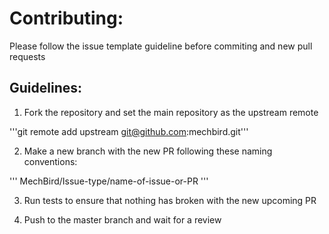 
# Contributing:


Please follow the issue template guideline before commiting and new pull requests

## Guidelines:

1. Fork the repository and set the main repository as the upstream remote

'''git remote add upstream git@github.com:mechbird.git'''

2. Make a new branch with the new PR following these naming conventions:

'''
MechBird/Issue-type/name-of-issue-or-PR
'''

3. Run tests to ensure that nothing has broken with the new upcoming PR

4. Push to the master branch and wait for a review

